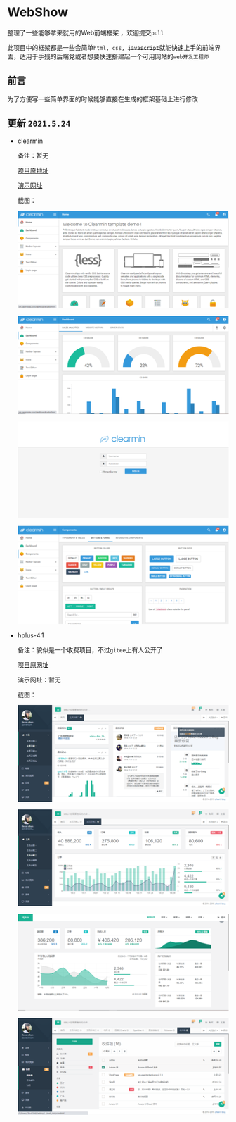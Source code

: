 # WebShow
整理了一些能够拿来就用的Web前端框架 ，欢迎提交`pull`

此项目中的框架都是一些会简单`html`，`css`，~~`javascript`~~就能快速上手的前端界面，适用于手残的后端党或者想要快速搭建起一个可用网站的`web开发工程师`

## 前言

为了方便写一些简单界面的时候能够直接在生成的框架基础上进行修改

## 更新 `2021.5.24`

+ clearmin

  备注：暂无

  [项目原地址](https://github.com/paomedia/clearmin)

  [演示网址](http://cm.paomedia.com/)

  截图：

  ![](https://github.com/Cl0udG0d/WebShow/blob/main/images/clearmin_1.png)

  ![](https://github.com/Cl0udG0d/WebShow/blob/main/images/clearmin_2.png)

  ![](https://github.com/Cl0udG0d/WebShow/blob/main/images/clearmin_3.png)

  ![](https://github.com/Cl0udG0d/WebShow/blob/main/images/clearmin_4.png)

+ hplus-4.1

  备注：貌似是一个收费项目，不过`gitee`上有人公开了

  [项目原网址](https://gitee.com/luanshijiaren/hplus-4.1)

  演示网址：暂无

  截图：
  
  ![](https://github.com/Cl0udG0d/WebShow/blob/main/images/hplus_1.png)
  
  ![](https://github.com/Cl0udG0d/WebShow/blob/main/images/hplus_2.png)
  
  ![](https://github.com/Cl0udG0d/WebShow/blob/main/images/hplus_3.png)
  
  ![](https://github.com/Cl0udG0d/WebShow/blob/main/images/hplus_4.png)

